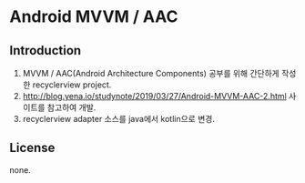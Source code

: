 # Android MVVM / AAC

Introduction
------------
1. MVVM / AAC(Android Architecture Components) 공부를 위해 간단하게 작성한 recyclerview project.
2. http://blog.yena.io/studynote/2019/03/27/Android-MVVM-AAC-2.html 사이트를 참고하여 개발.
3. recyclerview adapter 소스를 java에서 kotlin으로 변경.


License
-------
none.







